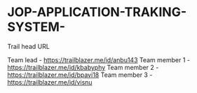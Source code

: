# JOP-APPLICATION-TRAKING-SYSTEM-

Trail head URL

Team lead - https://trailblazer.me/id/anbu143
Team member 1 - https://trailblazer.me/id/kbabyphy
Team member 2 - https://trailblazer.me/id/bpavi18
Team member 3 - https://trailblazer.me/id/visnu
